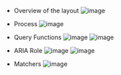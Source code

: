 - Overview of the layout 
![image](https://github.com/user-attachments/assets/04150259-a97a-4ff0-9826-28c0c020e51c)

- Process
![image](https://github.com/user-attachments/assets/101f7bc4-c49f-459e-8373-26a9d0e06807)

- Query Functions
![image](https://github.com/user-attachments/assets/b103e16f-117f-4a00-a79f-8a5657a3ccdb)
![image](https://github.com/user-attachments/assets/26fc9e9a-6dcd-45da-bcf9-82846785a387)

- ARIA Role
![image](https://github.com/user-attachments/assets/59cac602-37c2-4e41-af22-c0e533558e9e)
![image](https://github.com/user-attachments/assets/31156b34-d39b-4304-b337-2130bc19aa58)

- Matchers
![image](https://github.com/user-attachments/assets/d820b138-051c-42cb-96cc-bd86459719ce)

